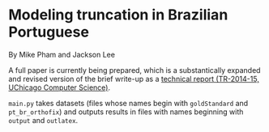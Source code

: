 # Modeling truncation in Brazilian Portuguese

By Mike Pham and Jackson Lee

A full paper is currently being prepared,
which is a substantically expanded and revised version of the brief write-up
as a
[technical report (TR-2014-15, UChicago Computer Science)](https://newtraell.cs.uchicago.edu/research/publications/techreports/TR-2014-15).

``main.py`` takes datasets (files whose names begin with ``goldStandard`` and ``pt_br_orthofix``) and outputs results in files with names beginning with ``output`` and ``outlatex``.

